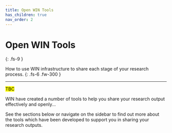 ```yaml
---
title: Open WIN Tools
has_children: true
nav_order: 2
---
```


# Open WIN Tools
{: .fs-9 }

How to use WIN infrastructure to share each stage of your research process.
{: .fs-6 .fw-300 }

---
<mark> TBC </mark>

WIN have created a number of tools to help you share your research output effectively and openly...

See the sections below or navigate on the sidebar to find out more about the tools which have been developed to support you in sharing your research outputs.
